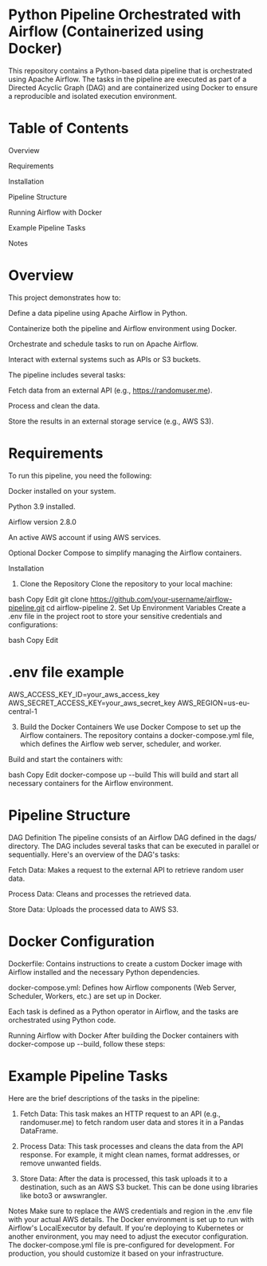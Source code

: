 
# Python Pipeline Orchestrated with Airflow (Containerized using Docker)
This repository contains a Python-based data pipeline that is orchestrated using Apache Airflow. The tasks in the pipeline are executed as part of a Directed Acyclic Graph (DAG) and are containerized using Docker to ensure a reproducible and isolated execution environment.

# Table of Contents
Overview

Requirements

Installation

Pipeline Structure

Running Airflow with Docker

Example Pipeline Tasks

Notes


# Overview
This project demonstrates how to:

Define a data pipeline using Apache Airflow in Python.

Containerize both the pipeline and Airflow environment using Docker.

Orchestrate and schedule tasks to run on Apache Airflow.

Interact with external systems such as APIs or S3 buckets.

The pipeline includes several tasks:

Fetch data from an external API (e.g., https://randomuser.me).

Process and clean the data.

Store the results in an external storage service (e.g., AWS S3).

# Requirements
To run this pipeline, you need the following:

Docker installed on your system.

Python 3.9 installed.

Airflow version 2.8.0

An active AWS account if using AWS services.

Optional
Docker Compose to simplify managing the Airflow containers.

Installation
1. Clone the Repository
Clone the repository to your local machine:

bash
Copy
Edit
git clone https://github.com/your-username/airflow-pipeline.git
cd airflow-pipeline
2. Set Up Environment Variables
Create a .env file in the project root to store your sensitive credentials and configurations:

bash
Copy
Edit


# .env file example
AWS_ACCESS_KEY_ID=your_aws_access_key
AWS_SECRET_ACCESS_KEY=your_aws_secret_key
AWS_REGION=us-eu-central-1

3. Build the Docker Containers
We use Docker Compose to set up the Airflow containers. The repository contains a docker-compose.yml file, which defines the Airflow web server, scheduler, and worker.

Build and start the containers with:

bash
Copy
Edit
docker-compose up --build
This will build and start all necessary containers for the Airflow environment.

# Pipeline Structure
DAG Definition
The pipeline consists of an Airflow DAG defined in the dags/ directory. The DAG includes several tasks that can be executed in parallel or sequentially. Here's an overview of the DAG's tasks:

Fetch Data: Makes a request to the external API to retrieve random user data.

Process Data: Cleans and processes the retrieved data.

Store Data: Uploads the processed data to AWS S3.

# Docker Configuration
Dockerfile: Contains instructions to create a custom Docker image with Airflow installed and the necessary Python dependencies.

docker-compose.yml: Defines how Airflow components (Web Server, Scheduler, Workers, etc.) are set up in Docker.

Each task is defined as a Python operator in Airflow, and the tasks are orchestrated using Python code.

Running Airflow with Docker
After building the Docker containers with docker-compose up --build, follow these steps:


# Example Pipeline Tasks
Here are the brief descriptions of the tasks in the pipeline:

1. Fetch Data:
This task makes an HTTP request to an API (e.g., randomuser.me) to fetch random user data and stores it in a Pandas DataFrame.

2. Process Data:
This task processes and cleans the data from the API response. For example, it might clean names, format addresses, or remove unwanted fields.

3. Store Data:
After the data is processed, this task uploads it to a destination, such as an AWS S3 bucket. This can be done using libraries like boto3 or awswrangler.

Notes
Make sure to replace the AWS credentials and region in the .env file with your actual AWS details.
The Docker environment is set up to run with Airflow's LocalExecutor by default. If you're deploying to Kubernetes or another environment, you may need to adjust the executor configuration.
The docker-compose.yml file is pre-configured for development. For production, you should customize it based on your infrastructure.
